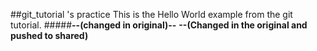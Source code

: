 
##git_tutorial 's practice
This is the Hello World example from the git tutorial.
#####**--(changed in original)--**
**--(Changed in the original and pushed to shared)**
